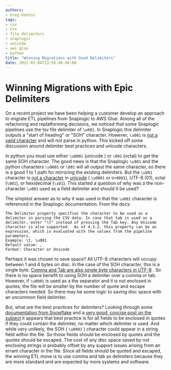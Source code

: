```yaml
---
authors:
- Greg Kontos
tags:
- csv
- tsv
- file delimiters
- snaplogic
- unicode
- aws glue
- python
title: "Winning Migrations with Good Delimiters"
date: 2022-03-04T13:59:40-04:00
---
```

# Winning Migrations with Epic Delimiters

On a recent project we have been helping a customer develop an approach to migrate ETL pipelines from Snaplogic to AWS Glue.  Among all of the refactoring and replatforming decisions, we noticed that some Snaplogic pipelines use the tsv file delimiter of `\u001`.  In Snaplogic this delimiter outputs a "start of heading" or "SOH" character.  However, `\u001` is [not a valid character](https://www.charset.org/utf-8) and will not parse in python.  This kicked off some discussion around delimiter best practices and unicode characters.  

In python you must use either `\u0001` (unicode ) or `\001` (octal) to get the same SOH character.  The good news is that the Snaplogic `\u001` and the python characters `\u0001` or `\001` will all output the same character, so there is a good 1 to 1 path for mirroring the existing delimiters.  But the `\u001` character is [not a character](https://donsnotes.com/tech/charsets/ascii.html) in [unicode](https://en.wikipedia.org/wiki/List_of_Unicode_characters) ( `\u0001` or `U+0001`), UTF-8 (01), octal (`\001`), or hexidecimal (`\x01`).  This started a question of why was a the non-character `\u001` used as a field delimiter and should it be used?

The simplest answer as to why it was used is that the `\u001` character is referenced in the Snaplogic documentation.  From the docs:
```
The Delimiter property specifies the character to be used as a delimiter in parsing the CSV data. In case that tab is used as a delimiter, enter "\t" instead of pressing the Tab key. Any Unicode character is also supported.  As of 4.3.2, this property can be an expression, which is evaluated with the values from the pipeline parameters.
Example: \t, \u001
Default value: ,
Format: Character or Unicode
```

Perhaps it was chosen to save space? All UTF-8 characters will occupy between 1 and 4 bytes on disc. In the case of the SOH character, this is a single byte.  [Comma and Tab are also single byte characters in UTF-8](https://naveenr.net/unicode-character-set-and-utf-8-utf-16-utf-32-encoding/#:~:text=The%20binary%20value%20of%20the,representation%20of%20%C3%B1%20shown%20below.) . So there is no space benefit to using SOH a delimiter over a comma or tab.  However, if `\u0001` is used as a the separator and it is not enclosed in quotes, the file will be smaller by the number of quote and escape characters needed.  So there may be some logic to saving disc space with an uncommon field delimiter.

But, what are the best practices for delimiters? Looking through some [documentation from Snowflake](https://docs.snowflake.com/en/user-guide/data-load-considerations-prepare.html) and a [very good, concise post on the subject](https://old.dataone.org/best-practices/use-appropriate-field-delimiters) it appears that best practice is for all fields to be enclosed in quotes if they could contain the delimiter, no matter which delimiter is used.  And while very unlikely, the SOH ( `\u0001` ) character could appear in a string field within the file.  So those fields should be enclosed by quotes and the quotes should be escaped.  The cost of any disc space saved by not enclosing strings is probably offset by any support issues arising from an errant character in the file.  Since all fields should be quoted and escaped, the winning ETL move is to use comma and tab as delimiters because they are more standard and are expected by more systems and software.  